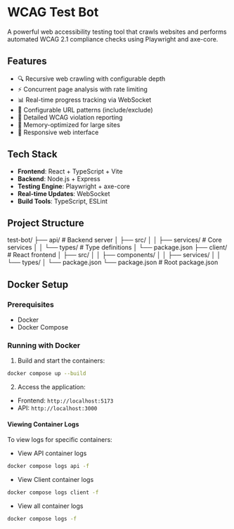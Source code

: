 # WCAG Test Bot

A powerful web accessibility testing tool that crawls websites and performs automated WCAG 2.1 compliance checks using Playwright and axe-core.

## Features

- 🔍 Recursive web crawling with configurable depth
- ⚡ Concurrent page analysis with rate limiting
- 📊 Real-time progress tracking via WebSocket
- 🎯 Configurable URL patterns (include/exclude)
- 📝 Detailed WCAG violation reporting
- 🔄 Memory-optimized for large sites
- 📱 Responsive web interface

## Tech Stack

- **Frontend**: React + TypeScript + Vite
- **Backend**: Node.js + Express
- **Testing Engine**: Playwright + axe-core
- **Real-time Updates**: WebSocket
- **Build Tools**: TypeScript, ESLint

## Project Structure

test-bot/
├── api/ # Backend server
│ ├── src/
│ │ ├── services/ # Core services
│ │ └── types/ # Type definitions
│ └── package.json
├── client/ # React frontend
│ ├── src/
│ │ ├── components/
│ │ ├── services/
│ │ └── types/
│ └── package.json
└── package.json # Root package.json



## Docker Setup

### Prerequisites

- Docker
- Docker Compose

### Running with Docker

1. Build and start the containers:

```bash
docker compose up --build
```


2. Access the application:
- Frontend: `http://localhost:5173`
- API: `http://localhost:3000`

#### Viewing Container Logs

To view logs for specific containers:

- View API container logs

```bash
docker compose logs api -f
```

- View Client container logs

```bash
docker compose logs client -f
```

- View all container logs

```bash
docker compose logs -f
```



